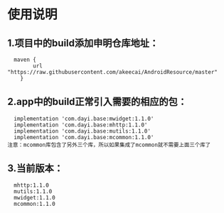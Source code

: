 # 使用说明
## 1.项目中的build添加申明仓库地址：
      maven {
            url "https://raw.githubusercontent.com/akeecai/AndroidResource/master"
        }
## 2.app中的build正常引入需要的相应的包：
      implementation 'com.dayi.base:mwidget:1.1.0'
      implementation 'com.dayi.base:mhttp:1.1.0'
      implementation 'com.dayi.base:mutils:1.1.0'
      implementation 'com.dayi.base:mcommon:1.1.0'
    注意：mcommon库包含了另外三个库，所以如果集成了mcommon就不需要上面三个库了
## 3.当前版本：
      mhttp:1.1.0
      mutils:1.1.0
      mwidget:1.1.0
      mcommon:1.1.0
